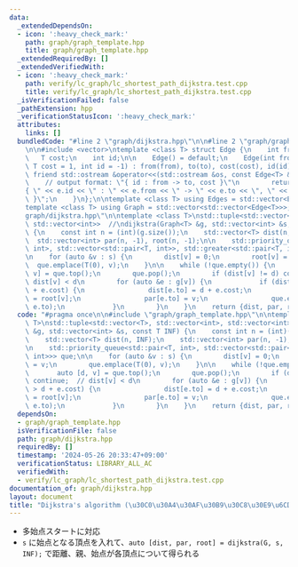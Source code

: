 ```yaml
---
data:
  _extendedDependsOn:
  - icon: ':heavy_check_mark:'
    path: graph/graph_template.hpp
    title: graph/graph_template.hpp
  _extendedRequiredBy: []
  _extendedVerifiedWith:
  - icon: ':heavy_check_mark:'
    path: verify/lc_graph/lc_shortest_path_dijkstra.test.cpp
    title: verify/lc_graph/lc_shortest_path_dijkstra.test.cpp
  _isVerificationFailed: false
  _pathExtension: hpp
  _verificationStatusIcon: ':heavy_check_mark:'
  attributes:
    links: []
  bundledCode: "#line 2 \"graph/dijkstra.hpp\"\n\n#line 2 \"graph/graph_template.hpp\"\
    \n\n#include <vector>\ntemplate <class T> struct Edge {\n    int from, to;\n \
    \   T cost;\n    int id;\n\n    Edge() = default;\n    Edge(int from, int to,\
    \ T cost = 1, int id = -1) : from(from), to(to), cost(cost), id(id) {}\n\n   \
    \ friend std::ostream &operator<<(std::ostream &os, const Edge<T> &e) {\n    \
    \    // output format: \"{ id : from -> to, cost }\"\n        return os << \"\
    { \" << e.id << \" : \" << e.from << \" -> \" << e.to << \", \" << e.cost << \"\
    \ }\";\n    }\n};\n\ntemplate <class T> using Edges = std::vector<Edge<T>>;\n\
    template <class T> using Graph = std::vector<std::vector<Edge<T>>>;\n#line 4 \"\
    graph/dijkstra.hpp\"\n\ntemplate <class T>\nstd::tuple<std::vector<T>, std::vector<int>,\
    \ std::vector<int>>  //\ndijkstra(Graph<T> &g, std::vector<int> &s, const T INF)\
    \ {\n    const int n = (int)(g.size());\n    std::vector<T> dist(n, INF);\n  \
    \  std::vector<int> par(n, -1), root(n, -1);\n\n    std::priority_queue<std::pair<T,\
    \ int>, std::vector<std::pair<T, int>>, std::greater<std::pair<T, int>>> que;\n\
    \n    for (auto &v : s) {\n        dist[v] = 0;\n        root[v] = v;\n      \
    \  que.emplace(T(0), v);\n    }\n\n    while (!que.empty()) {\n        auto [d,\
    \ v] = que.top();\n        que.pop();\n        if (dist[v] != d) continue;  //\
    \ dist[v] < d\n        for (auto &e : g[v]) {\n            if (dist[e.to] > d\
    \ + e.cost) {\n                dist[e.to] = d + e.cost;\n                root[e.to]\
    \ = root[v];\n                par[e.to] = v;\n                que.emplace(dist[e.to],\
    \ e.to);\n            }\n        }\n    }\n    return {dist, par, root};\n}\n"
  code: "#pragma once\n\n#include \"graph/graph_template.hpp\"\n\ntemplate <class\
    \ T>\nstd::tuple<std::vector<T>, std::vector<int>, std::vector<int>>  //\ndijkstra(Graph<T>\
    \ &g, std::vector<int> &s, const T INF) {\n    const int n = (int)(g.size());\n\
    \    std::vector<T> dist(n, INF);\n    std::vector<int> par(n, -1), root(n, -1);\n\
    \n    std::priority_queue<std::pair<T, int>, std::vector<std::pair<T, int>>, std::greater<std::pair<T,\
    \ int>>> que;\n\n    for (auto &v : s) {\n        dist[v] = 0;\n        root[v]\
    \ = v;\n        que.emplace(T(0), v);\n    }\n\n    while (!que.empty()) {\n \
    \       auto [d, v] = que.top();\n        que.pop();\n        if (dist[v] != d)\
    \ continue;  // dist[v] < d\n        for (auto &e : g[v]) {\n            if (dist[e.to]\
    \ > d + e.cost) {\n                dist[e.to] = d + e.cost;\n                root[e.to]\
    \ = root[v];\n                par[e.to] = v;\n                que.emplace(dist[e.to],\
    \ e.to);\n            }\n        }\n    }\n    return {dist, par, root};\n}"
  dependsOn:
  - graph/graph_template.hpp
  isVerificationFile: false
  path: graph/dijkstra.hpp
  requiredBy: []
  timestamp: '2024-05-26 20:33:47+09:00'
  verificationStatus: LIBRARY_ALL_AC
  verifiedWith:
  - verify/lc_graph/lc_shortest_path_dijkstra.test.cpp
documentation_of: graph/dijkstra.hpp
layout: document
title: "Dijkstra's algorithm (\u30C0\u30A4\u30AF\u30B9\u30C8\u30E9\u6CD5)"
---
```


- 多始点スタートに対応
- `s` に始点となる頂点を入れて、`auto [dist, par, root] = dijkstra(G, s, INF);` で距離、親、始点が各頂点について得られる
